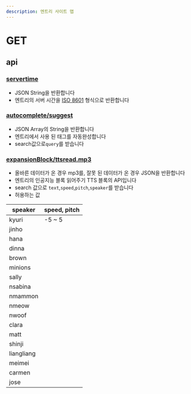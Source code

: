 ```yaml
---
description: 엔트리 사이트 맵
---
```


# GET

## api

### [servertime](https://playentry.org/api/servertime)

* JSON String을 반환합니다
* 엔트리의 서버 시간을 [ISO 8601](https://namu.wiki/w/ISO%208601) 형식으로 반환합니다

### [autocomplete/suggest](https://playentry.org/api/autocomplete/suggest)

* JSON Array의 String을 반환합니다
* 엔트리에서 사용 된 태그를 자동완성합니다
* search값으로`query`를 받습니다

### [expansionBlock/ttsread.mp3](https://playentry.org/api/expansionBlock/tts/read.mp3)

* 올바른 데이터가 온 경우 mp3를, 잘못 된 데이터가 온 경우 JSON을 반환합니다
* 엔트리의 인공지능 블록 읽어주기 TTS 블록의 API입니다
* search 값으로 `text`,`speed`,`pitch`,`speaker`를 받습니다
* 허용하는 값

| speaker    | speed, pitch |
| ---------- | ------------ |
| kyuri      | -5 \~ 5      |
| jinho      |              |
| hana       |              |
| dinna      |              |
| brown      |              |
| minions    |              |
| sally      |              |
| nsabina    |              |
| nmammon    |              |
| nmeow      |              |
| nwoof      |              |
| clara      |              |
| matt       |              |
| shinji     |              |
| liangliang |              |
| meimei     |              |
| carmen     |              |
| jose       |              |

